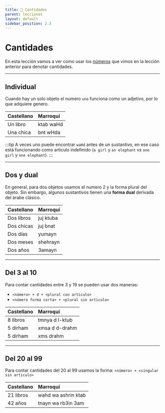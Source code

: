 ```yaml
---
title: 🔢 Cantidades
parent: lecciones
layout: default
sidebar_position: 2.3
---
```


# Cantidades

En esta lección vamos a ver como usar los [números](./numeros) que vimos en la lección anterior para denotar cantidades.

---

## Individual

Cuando hay un solo objeto el numero `uno` funciona como un adjetivo, por lo que adquiere genero.

| Castellano | Marroquí  |
|:-----------|:----------|
| Un libro   | ktab waHd |
| Una chica  | bnt wHda  |

:::tip
A veces uno puede encontrar `waHd` antes de un sustantivo, en ese caso está funcionando como articulo indefinido (`a girl` y `an elephant` vs `one girl` y `one elephant`).
:::

---

## Dos y dual

En general, para dos objetos usamos el numero 2 y la forma plural del objeto. Sin embargo, algunos sustantivos tienen una **forma dual** derivada del árabe clásico. 

| Castellano | Marroquí  |
|:-----------|:----------|
| Dos libros | juj ktuba |
| Dos chicas | juj bnat  |
| Dos días   | yumayn    |
| Dos meses  | shehrayn  |
| Dos años   | 3amayn    |

---

## Del 3 al 10

Para contar cantidades entre 3 y 19 se pueden usar dos maneras:
- `<número> + d + <plural con articulo>`
- `<número forma corta> + <plural sin articulo>`

| Castellano | Marroquí       |
|:-----------|:---------------|
| 8 libros   | tmnya d l-ktub |
| 5 dirham   | xmsa d d-drahm |
| 5 dirham   | xms drahm      |

---

## Del 20 al 99

Para contar cantidades del 20 al 99 usamos la forma: `<número> + <singular sin articulo>`

| Castellano | Marroquí            |
|:-----------|:--------------------|
| 21 libros  | wahd wa ashrin ktab |
| 42 años    | tnayn wa rb3in 3am  |
